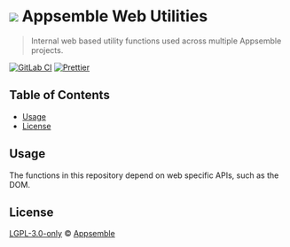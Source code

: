 # ![](https://gitlab.com/appsemble/appsemble/-/raw/0.34.1-test.5/config/assets/logo.svg) Appsemble Web Utilities

> Internal web based utility functions used across multiple Appsemble projects.

[![GitLab CI](https://gitlab.com/appsemble/appsemble/badges/0.34.1-test.5/pipeline.svg)](https://gitlab.com/appsemble/appsemble/-/releases/0.34.1-test.5)
[![Prettier](https://img.shields.io/badge/code_style-prettier-ff69b4.svg)](https://prettier.io)

## Table of Contents

- [Usage](#usage)
- [License](#license)

## Usage

The functions in this repository depend on web specific APIs, such as the DOM.

## License

[LGPL-3.0-only](https://gitlab.com/appsemble/appsemble/-/blob/0.34.1-test.5/LICENSE.md) ©
[Appsemble](https://appsemble.com)
